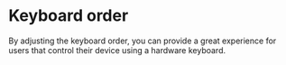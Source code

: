 # Keyboard order

By adjusting the keyboard order, you can provide a great experience for users that control their device using a hardware keyboard.
